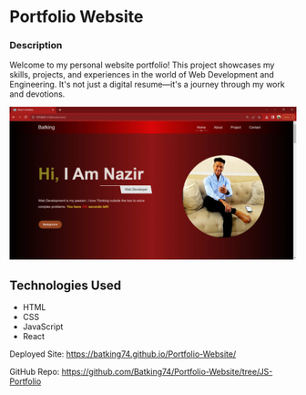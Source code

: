 # Portfolio Website

### Description
Welcome to my personal website portfolio! This project showcases my skills, projects, and experiences in the world of Web Development and Engineering. It's not just a digital resume—it's a journey through my work and devotions.


![Image of Nazir's Portfolio Website](IMG/Portfolio_Website.webp)


## Technologies Used
- HTML
- CSS
- JavaScript
- React

Deployed Site: https://batking74.github.io/Portfolio-Website/

GitHub Repo: https://github.com/Batking74/Portfolio-Website/tree/JS-Portfolio